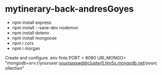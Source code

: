 # mytinerary-back-andresGoyes

- npm install express
- npm install --save-dev nodemon
- npm install dotenv
- npm install mongoose
- npm i cors
- npm i morgan

Create and configure .env finle
PORT = 8080
URI_MONGO= "mongodb+srv://youruser:yourpasswd@cluster0.tjm5s.mongodb.net/yourcollection"